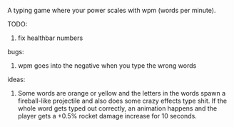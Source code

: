 A typing game where your power scales with wpm (words per minute).


TODO: 
1. fix healthbar numbers

bugs:
1. wpm goes into the negative when you type the wrong words

ideas: 
1. Some words are orange or yellow and the letters in the words spawn a fireball-like projectile and also does some crazy effects type shit. If the whole word gets typed out correctly, an animation happens and the player gets a +0.5% rocket damage increase for 10 seconds.
